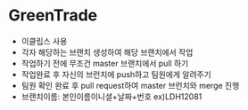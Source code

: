 # GreenTrade

* 이클립스 사용
* 각자 해당하는 브랜치 생성하여 해당 브랜치에서 작업
* 작업하기 전에 무조건 master 브랜치에서 pull 하기
* 작업완료 후 자신의 브런치에 push하고 팀원에게 알려주기
* 팀원 확인 완료 후 pull request하여 master 브런치와 merge 진행
* 브랜치이름: 본인이름이니셜+날짜+번호 ex)LDH12081
